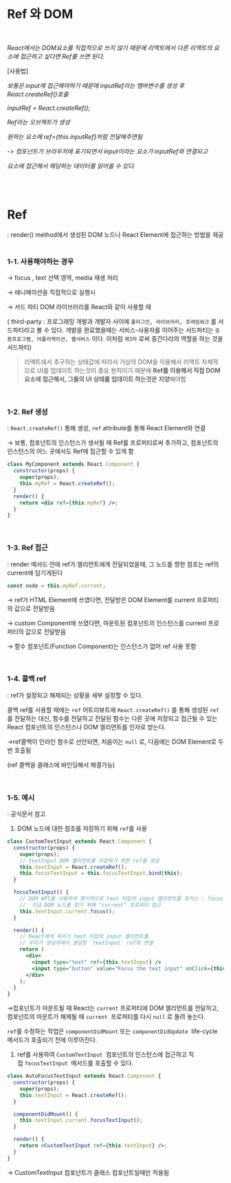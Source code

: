 # Ref 와 DOM

<br>

_React에서는 DOM요소를 직접적으로 쓰지 않기 때문에 리액트에서 다른 리액트의 요소에 접근하고 싶다면 Ref를 쓰면 된다._

[사용법]

_보통은 input에 접근해야하기 때문에 inputRef라는 멤버변수를 생성 후 React.createRef()호출_

_inputRef = React.createRef();_

_Ref라는 오브젝트가 생성_

_원하는 요소에 ref={this.inputRef}처럼 전달해주면됨_

_-> 컴포넌트가 브라우저에 표기되면서 input이라는 요소가 inputRef와 연결되고_

_요소에 접근해서 해당하는 데이터를 읽어올 수 있다._

<br>
<br>

# Ref

: render() method에서 생성된 DOM 노드나 React Element에 접근하는 방법을 제공
<br>
<br>

### 1-1. 사용해야하는 경우

→ focus , text 선택 영역, media 재생 처리

→ 애니메이션을 직접적으로 실행시

→ 서드 파티 DOM 라이브러리를 React와 같이 사용할 때

( third-party : 프로그래밍 개발과 개발자 사이에 `플러그인, 라이브러리, 프레임워크` 를 서드파티라고 볼 수 있다. 개발을 완료했을때는 서비스-사용자를 이어주는 서드파티는 `응용프로그램, 어플리케이션, 웹서비스` 이다. 이처럼 `제3자` 로써 중간다리의 역할을 하는 것을 서드파티)

> 리액트에서 추구하는 상태값에 따라서 가상의 DOM을 이용해서 리액트 자체적으로 UI를 업데이트 하는것이 중요 원칙이기 때문에 **Ref를 이용해서 직접 DOM요소에 접근해서, 그들의 UI 상태를 업데이트 하는것은 지양**해야함

<br>

### 1-2. Ref 생성

: `React.createRef()` 통해 생성, `ref` attribute를 통해 React Element와 연결

→ 보통, 컴포넌트의 인스턴스가 생서될 때 Ref를 프로퍼티로써 추가하고, 컴포넌트의 인스턴스의 어느 곳에서도 Ref에 접근할 수 있게 함

```jsx
class MyComponent extends React.Component {
  constructor(props) {
    super(props);
    this.myRef = React.createRef();
  }
  render() {
    return <div ref={this.myRef} />;
  }
}
```

<br>

### 1-3. Ref 접근

: render 메서드 안에 ref가 엘리먼트에게 전달되었을때, 그 노드를 향한 참조는 ref의 current에 담기게된다

```jsx
const node = this.myRef.current;
```

→ ref가 HTML Element에 쓰였다면, 전달받은 DOM Element를 current 프로퍼티의 값으로 전달받음

→ custom Component에 쓰였다면, 마운트된 컴포넌트의 인스턴스를 current 프로퍼티의 값으로 전달받음

→ 함수 컴포넌트(Function Component)는 인스턴스가 없어 ref 사용 못함

<br>

### 1-4. 콜백 ref

: ref가 설정되고 해제되는 상황을 세부 설정할 수 있다.

콜백 ref를 사용할 때에는 `ref` 어트리뷰트에 `React.createRef()` 를 통해 생성된 `ref` 를 전달하는 대신, 함수를 전달하고 전달된 함수는 다른 곳에 저장되고 접근될 수 있는 React 컴포넌트의 인스턴스나 DOM 엘리먼트를 인자로 받는다.

→ref콜백이 인라인 함수로 선언되면, 처음이는 `null` 로, 다음에는 DOM Element로 두번 호출됨

(ref 콜백을 클래스에 바인딩해서 해결가능)

<br>

### 1-5. 예시

: 공식문서 참고

1. DOM 노드에 대한 참조를 저장하기 위해 `ref`를 사용

```jsx
class CustomTextInput extends React.Component {
  constructor(props) {
    super(props);
    // textInput DOM 엘리먼트를 저장하기 위한 ref를 생성
    this.textInput = React.createRef();
    this.focusTextInput = this.focusTextInput.bind(this);
  }

  focusTextInput() {
    // DOM API를 사용하여 명시적으로 text 타입의 input 엘리먼트를 포커스 : focus()
    //  지금 DOM 노드를 얻기 위해 "current" 프로퍼티 접근
    this.textInput.current.focus();
  }

  render() {
    // React에게 우리가 text 타입의 input 엘리먼트를
    // 우리가 생성자에서 생성한 `textInput` ref와 연결
    return (
      <div>
        <input type="text" ref={this.textInput} />
        <input type="button" value="Focus the text input" onClick={this.focusTextInput} />
      </div>
    );
  }
}
```

→컴포넌트가 마운트될 때 React는 `current` 프로퍼티에 DOM 엘리먼트를 전달하고, 컴포넌트의 마운트가 해제될 때 `current`  프로퍼티를 다시 `null` 로 돌려 놓는다.

`ref`를 수정하는 작업은 `componentDidMount` 또는 `componentDidUpdate`  life-cycle 메서드가 호출되기 전에 이루어진다.

1. ref를 사용하여 `CustomTextInput`  컴포넌트의 인스턴스에 접근하고 직접 `focusTextInput`  메서드를 호출할 수 있다.

```jsx
class AutoFocusTextInput extends React.Component {
  constructor(props) {
    super(props);
    this.textInput = React.createRef();
  }

  componentDidMount() {
    this.textInput.current.focusTextInput();
  }

  render() {
    return <CustomTextInput ref={this.textInput} />;
  }
}
```

→ CustomTextInput 컴포넌트가 클래스 컴포넌트일때만 적용됨
